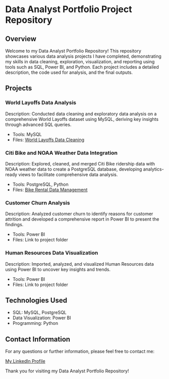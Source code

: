 # Data Analyst Portfolio Project Repository

## Overview

Welcome to my Data Analyst Portfolio Repository! This repository showcases various data analysis projects I have completed, demonstrating my skills in data cleaning, exploration, visualization, and reporting using tools such as SQL, Power BI, and Python. Each project includes a detailed description, the code used for analysis, and the final outputs.

## Projects

### World Layoffs Data Analysis
Description: Conducted data cleaning and exploratory data analysis on a comprehensive World Layoffs dataset using MySQL, deriving key insights through advanced SQL queries.
- Tools: MySQL
- Files: [World Layoffs Data Cleaning](https://github.com/krystalbrantley/data-analyst-portfolio/blob/main/world_layoffs_data_cleaning.md)

### Citi Bike and NOAA Weather Data Integration
Description: Explored, cleaned, and merged Citi Bike ridership data with NOAA weather data to create a PostgreSQL database, developing analytics-ready views to facilitate comprehensive data analysis.
- Tools: PostgreSQL, Python
- Files: [Bike Rental Data Management](https://github.com/krystalbrantley/bike_rental_data_management)

### Customer Churn Analysis
Description: Analyzed customer churn to identify reasons for customer attrition and developed a comprehensive report in Power BI to present the findings.
- Tools: Power BI
- Files: Link to project folder

### Human Resources Data Visualization
Description: Imported, analyzed, and visualized Human Resources data using Power BI to uncover key insights and trends.
- Tools: Power BI
- Files: Link to project folder

## Technologies Used

- SQL: MySQL, PostgreSQL
- Data Visualization: Power BI
- Programming: Python

## Contact Information

For any questions or further information, please feel free to contact me:

[My LinkedIn Profile](http://www.linkedin.com/in/krystalbrantley)

Thank you for visiting my Data Analyst Portfolio Repository!
